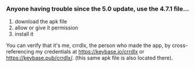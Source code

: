 ### Anyone having trouble since the 5.0 update, use the 4.7.1 file...

1. download the apk file
2. allow or give it permission
3. install it

You can verify that it's me, crrdlx, the person who made the app, by cross-referencing my credentials at https://keybase.io/crrdlx or https://keybase.pub/crrdlx/. (this same apk file is also located there).
